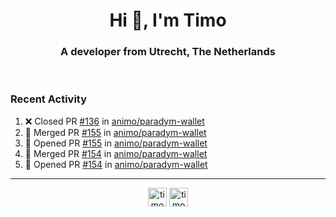 <h1 align="center">Hi 👋, I'm Timo</h1>
<h3 align="center">A developer from Utrecht, The Netherlands</h3>
<br/>
<!-- https://github.com/rahuldkjain/github-profile-readme-generator --!>

<!--  <p align="left"><img src="https://github-readme-stats.vercel.app/api?username=timoglastra&show_icons=true&count_private=true&" alt="timoglastra" /></p> --!>

<!--
Github language stats
<p align="left"><img src="https://github-readme-stats.vercel.app/api/top-langs/?username=timoglastra&layout=compact" alt="timoglastra" /><p>
-->

<!-- Codestats language stats -->
<!-- <p align="left"><img src="https://codestats-readme.vercel.app/api/top-langs/?username=timoglastra&layout=compact&language_count=12" alt="timoglastra" /><p>    --!>
  
<h3>Recent Activity</h3>

<!--START_SECTION:activity-->
1. ❌ Closed PR [#136](https://github.com/animo/paradym-wallet/pull/136) in [animo/paradym-wallet](https://github.com/animo/paradym-wallet)
2. 🎉 Merged PR [#155](https://github.com/animo/paradym-wallet/pull/155) in [animo/paradym-wallet](https://github.com/animo/paradym-wallet)
3. 💪 Opened PR [#155](https://github.com/animo/paradym-wallet/pull/155) in [animo/paradym-wallet](https://github.com/animo/paradym-wallet)
4. 🎉 Merged PR [#154](https://github.com/animo/paradym-wallet/pull/154) in [animo/paradym-wallet](https://github.com/animo/paradym-wallet)
5. 💪 Opened PR [#154](https://github.com/animo/paradym-wallet/pull/154) in [animo/paradym-wallet](https://github.com/animo/paradym-wallet)
<!--END_SECTION:activity-->

---

<p align="center">
<a href="https://twitter.com/timoglastra" target="blank"><img align="center" src="https://cdn.jsdelivr.net/npm/simple-icons@3.0.1/icons/twitter.svg" alt="timoglastra" height="30" width="30" /></a>
<a href="https://linkedin.com/in/timoglastra" target="blank"><img align="center" src="https://cdn.jsdelivr.net/npm/simple-icons@3.0.1/icons/linkedin.svg" alt="timoglastra" height="30" width="30" /></a>
</p>



